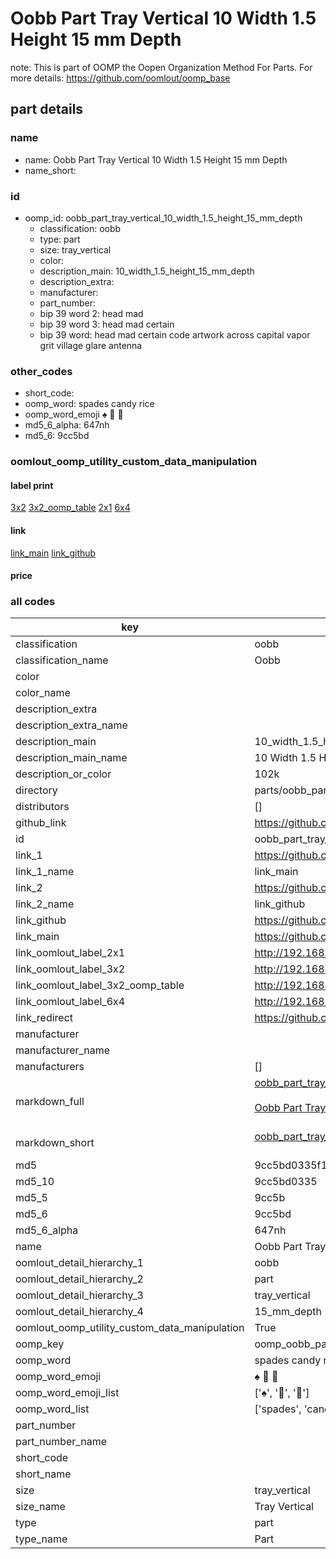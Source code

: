 # Oobb Part Tray Vertical 10 Width 1.5 Height 15 mm Depth  

note: This is part of OOMP the Oopen Organization Method For Parts. For more details: https://github.com/oomlout/oomp_base

##  part details
  







### name
* name: Oobb Part Tray Vertical 10 Width 1.5 Height 15 mm Depth
* name_short: 
### id
* oomp_id: oobb_part_tray_vertical_10_width_1.5_height_15_mm_depth
  * classification: oobb
  * type: part
  * size: tray_vertical
  * color: 
  * description_main: 10_width_1.5_height_15_mm_depth
  * description_extra: 
  * manufacturer: 
  * part_number: 
  * bip 39 word 2: head mad
  * bip 39 word 3: head mad certain
  * bip 39 word: head mad certain code artwork across capital vapor grit village glare antenna

### other_codes
* short_code: 
* oomp_word: spades candy rice
* oomp_word_emoji :spades: :candy: :rice:
* md5_6_alpha: 647nh
* md5_6: 9cc5bd






### oomlout_oomp_utility_custom_data_manipulation
#### label print
[3x2](http://192.168.1.245:1112/?label=oomp%20647nh)
[3x2_oomp_table](http://192.168.1.108:1112/?label=oomp%20647nh)
[2x1](http://192.168.1.242:1112/?label=oomp%20647nh)
[6x4](http://192.168.1.55:1112/?label=oomp%20647nh)    

#### link

[link_main](https://github.com/oomlout/oomlout_oomp_version_1_messy/tree/main/parts/oobb_part_tray_vertical_10_width_1.5_height_15_mm_depth) [link_github](https://github.com/oomlout/oomlout_oomp_version_1_messy/tree/main/parts/oobb_part_tray_vertical_10_width_1.5_height_15_mm_depth)                             

#### price







### all codes 
| key | value |  
| --- | --- |  
| classification | oobb |  
| classification_name | Oobb |  
| color |  |  
| color_name |  |  
| description_extra |  |  
| description_extra_name |  |  
| description_main | 10_width_1.5_height_15_mm_depth |  
| description_main_name | 10 Width 1.5 Height 15 mm Depth |  
| description_or_color | 102k |  
| directory | parts/oobb_part_tray_vertical_10_width_1.5_height_15_mm_depth |  
| distributors | [] |  
| github_link | https://github.com/oomlout/oomlout_oomp_part_src/tree/main/parts/oobb_part_tray_vertical_10_width_1.5_height_15_mm_depth |  
| id | oobb_part_tray_vertical_10_width_1.5_height_15_mm_depth |  
| link_1 | https://github.com/oomlout/oomlout_oomp_version_1_messy/tree/main/parts/oobb_part_tray_vertical_10_width_1.5_height_15_mm_depth |  
| link_1_name | link_main |  
| link_2 | https://github.com/oomlout/oomlout_oomp_version_1_messy/tree/main/parts/oobb_part_tray_vertical_10_width_1.5_height_15_mm_depth |  
| link_2_name | link_github |  
| link_github | https://github.com/oomlout/oomlout_oomp_version_1_messy/tree/main/parts/oobb_part_tray_vertical_10_width_1.5_height_15_mm_depth |  
| link_main | https://github.com/oomlout/oomlout_oomp_version_1_messy/tree/main/parts/oobb_part_tray_vertical_10_width_1.5_height_15_mm_depth |  
| link_oomlout_label_2x1 | http://192.168.1.242:1112/?label=oomp%20647nh |  
| link_oomlout_label_3x2 | http://192.168.1.245:1112/?label=oomp%20647nh |  
| link_oomlout_label_3x2_oomp_table | http://192.168.1.108:1112/?label=oomp%20647nh |  
| link_oomlout_label_6x4 | http://192.168.1.55:1112/?label=oomp%20647nh |  
| link_redirect | https://github.com/oomlout/oomlout_oomp_version_1_messy/tree/main/parts/oobb_part_tray_vertical_10_width_1.5_height_15_mm_depth |  
| manufacturer |  |  
| manufacturer_name |  |  
| manufacturers | [] |  
| markdown_full | [oobb_part_tray_vertical_10_width_1.5_height_15_mm_depth](none)<br>[](none)<br>[Oobb Part Tray Vertical 10 Width 1.5 Height 15 Mm Depth](none)<br><br> |  
| markdown_short | [oobb_part_tray_vertical_10_width_1.5_height_15_mm_depth](none)<br><br> |  
| md5 | 9cc5bd0335f16440090692d04b616b50 |  
| md5_10 | 9cc5bd0335 |  
| md5_5 | 9cc5b |  
| md5_6 | 9cc5bd |  
| md5_6_alpha | 647nh |  
| name | Oobb Part Tray Vertical 10 Width 1.5 Height 15 mm Depth |  
| oomlout_detail_hierarchy_1 | oobb |  
| oomlout_detail_hierarchy_2 | part |  
| oomlout_detail_hierarchy_3 | tray_vertical |  
| oomlout_detail_hierarchy_4 | 15_mm_depth |  
| oomlout_oomp_utility_custom_data_manipulation | True |  
| oomp_key | oomp_oobb_part_tray_vertical_10_width_1.5_height_15_mm_depth |  
| oomp_word | spades candy rice |  
| oomp_word_emoji | :spades: :candy: :rice: |  
| oomp_word_emoji_list | [':spades:', ':candy:', ':rice:'] |  
| oomp_word_list | ['spades', 'candy', 'rice'] |  
| part_number |  |  
| part_number_name |  |  
| short_code |  |  
| short_name |  |  
| size | tray_vertical |  
| size_name | Tray Vertical |  
| type | part |  
| type_name | Part |  
